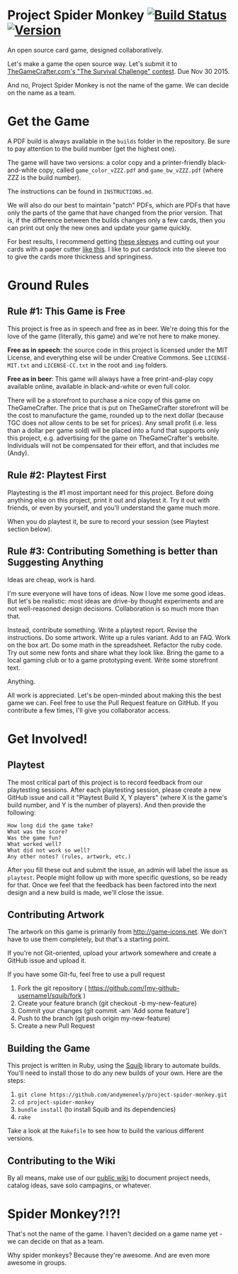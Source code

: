 # Project Spider Monkey [![Build Status](https://secure.travis-ci.org/andymeneely/project-spider-monkey.svg?branch=master)](https://travis-ci.org/andymeneely/project-spider-monkey) [![Version](https://cdn.rawgit.com/andymeneely/project-spider-monkey/master/build-badge.svg)](https://github.com/andymeneely/project-spider-monkey/tree/master/builds)

An open source card game, designed collaboratively.

Let's make a game the open source way. Let's submit it to [TheGameCrafter.com's "The Survival Challenge" contest](https://www.thegamecrafter.com/contests/the-survival-challenge). Due Nov 30 2015.

And no, Project Spider Monkey is not the name of the game. We can decide on the name as a team.

# Get the Game

A PDF build is always available in the `builds` folder in the repository. Be sure to pay attention to the build number (get the highest one).

The game will have two versions: a color copy and a printer-friendly black-and-white copy, called `game_color_vZZZ.pdf` and `game_bw_vZZZ.pdf` (where ZZZ is the build number).

The instructions can be found in `INSTRUCTIONS.md`.

We will also do our best to maintain "patch" PDFs, which are PDFs that have only the parts of the game that have changed from the prior version. That is, if the difference between the builds changes only a few cards, then you can print out only the new ones and update your game quickly.

For best results, I recommend getting [these sleeves](http://www.amazon.com/Clear-Sleeves-Standard-Card-Game/dp/1589945158/ref=sr_1_1?ie=UTF8&qid=1440986654&sr=8-1&keywords=card+sleeves+fantasy+flight) and cutting out your cards with a paper cutter [like this](http://www.amazon.com/Fiskars-Portable-Scrapbooking-Trimmer-196920-1001/dp/B0017KYE5Y/ref=pd_sim_201_1?ie=UTF8&refRID=1WT4X7KG510X1949037C&dpSrc=sims&dpST=_AC_UL320_SR228%2C320_). I like to put cardstock into the sleeve too to give the cards more thickness and springiness.

# Ground Rules

## Rule #1: This Game is Free

This project is free as in speech and free as in beer. We're doing this for the love of the game (literally, this game) and we're not here to make money.

**Free as in speech**: the source code in this project is licensed under the MIT License, and everything else will be under Creative Commons. See `LICENSE-MIT.txt` and `LICENSE-CC.txt` in the root and `img` folders.

**Free as in beer**: This game will always have a free print-and-play copy available online, available in  black-and-white or even full color.

There will be a storefront to purchase a nice copy of this game on TheGameCrafter. The price that is put on TheGameCrafter storefront will be the cost to manufacture the game, rounded up to the next dollar (because TGC does not allow cents to be set for prices). Any small profit (i.e. less than a dollar per game sold) will be placed into a fund that supports only this project, e.g. advertising for the game on TheGameCrafter's website. Individuals will not be compensated for their effort, and that includes me (Andy).

## Rule #2: Playtest First

Playtesting is the #1 most important need for this project. Before doing anything else on this project, print it out and playtest it. Try it out with friends, or even by yourself, and you'll understand the game much more.

When you do playtest it, be sure to record your session (see Playtest section below).

## Rule #3: Contributing Something is better than Suggesting Anything

Ideas are cheap, work is hard.

I'm sure everyone will have tons of ideas. Now I love me some good ideas. But let's be realistic: most ideas are drive-by thought experiments and are not well-reasoned design decisions. Collaboration is so much more than that.

Instead, contribute something. Write a playtest report. Revise the instructions. Do some artwork. Write up a rules variant. Add to an FAQ. Work on the box art. Do some math in the spreadsheet. Refactor the ruby code. Try out some new fonts and share what they look like. Bring the game to a local gaming club or to a game prototyping event. Write some storefront text.

Anything.

All work is appreciated. Let's be open-minded about making this the best game we can. Feel free to use the Pull Request feature on GitHub. If you contribute a few times, I'll give you collaborator access.

# Get Involved!

## Playtest

The most critical part of this project is to record feedback from our playtesting sessions. After each playtesting session, please create a new GitHub issue and call it "Playtest Build X, Y players" (where X is the game's build number, and Y is the number of players). And then provide the following:

```
How long did the game take?
What was the score?
Was the game fun?
What worked well?
What did not work so well?
Any other notes? (rules, artwork, etc.)
```

After you fill these out and submit the issue, an admin will label the issue as `playtest`. People might follow up with more specific questions, so be ready for that. Once we feel that the feedback has been factored into the next design and a new build is made, we'll close the issue.

## Contributing Artwork

The artwork on this game is primarily from http://game-icons.net. We don't have to use them completely, but that's a starting point.

If you're not Git-oriented, upload your artwork somewhere and create a GitHub issue and upload it.

If you have some Git-fu, feel free to use a pull request

1. Fork the git repository ( https://github.com/[my-github-username]/squib/fork )
2. Create your feature branch (git checkout -b my-new-feature)
3. Commit your changes (git commit -am 'Add some feature')
4. Push to the branch (git push origin my-new-feature)
5. Create a new Pull Request

## Building the Game

This project is written in Ruby, using the [Squib](https://github.com/andymeneely/squib) library to automate builds. You'll need to install those to do any new builds of your own. Here are the steps:

1. `git clone https://github.com/andymeneely/project-spider-monkey.git`
2. `cd project-spider-monkey`
3. `bundle install` (to install Squib and its dependencies)
4. `rake`

Take a look at the `Rakefile` to see how to build the various different versions.

## Contributing to the Wiki

By all means, make use of our [public wiki](https://github.com/andymeneely/project-spider-monkey/wiki) to document project needs, catalog ideas, save solo campagins, or whatever.

# Spider Monkey?!?!

That's not the name of the game. I haven't decided on a game name yet - we can decide on that as a team.

Why spider monkeys? Because they're awesome. And are even more awesome in groups.
